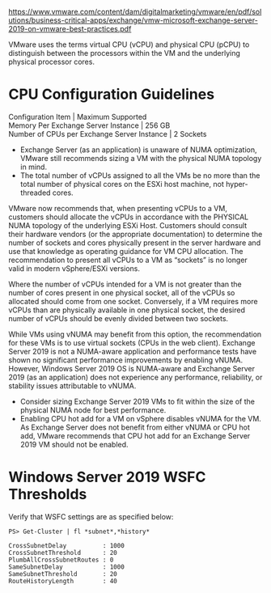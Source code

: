 https://www.vmware.com/content/dam/digitalmarketing/vmware/en/pdf/solutions/business-critical-apps/exchange/vmw-microsoft-exchange-server-2019-on-vmware-best-practices.pdf

VMware uses the terms virtual CPU (vCPU) and physical CPU (pCPU) to distinguish between the processors within the VM and the underlying physical processor cores.

# CPU Configuration Guidelines

Configuration Item | Maximum Supported      
Memory Per Exchange Server Instance | 256 GB      
Number of CPUs per Exchange Server Instance | 2 Sockets     

 * Exchange Server (as an application) is unaware of NUMA optimization, VMware still recommends sizing a VM with the physical NUMA topology in mind.
 * The total number of vCPUs assigned to all the VMs be no more than the total number of physical cores on the ESXi host machine, not hyper-threaded cores.

VMware now recommends that, when presenting vCPUs to a VM, customers should allocate the vCPUs in accordance with the PHYSICAL NUMA topology of the underlying ESXi Host. Customers should consult their hardware vendors (or the appropriate documentation) to determine the number of sockets and cores physically present in the server hardware and use that knowledge as operating guidance for VM CPU allocation. The recommendation to present all vCPUs to a VM as “sockets” is no longer valid in modern vSphere/ESXi versions.

Where the number of vCPUs intended for a VM is not greater than the number of cores present in one physical socket, all of the vCPUs so allocated should come from one socket. Conversely, if a VM requires more vCPUs than are physically available in one physical socket, the desired number of vCPUs should be evenly divided between two sockets.

While VMs using vNUMA may benefit from this option, the recommendation for these VMs is to use virtual sockets (CPUs in the web client). Exchange Server 2019 is not a NUMA-aware application and performance tests have shown no significant performance improvements by enabling vNUMA. However, Windows Server 2019 OS is NUMA-aware and Exchange Server 2019 (as an application) does not experience any performance, reliability, or stability issues attributable to vNUMA.

 * Consider sizing Exchange Server 2019 VMs to fit within the size of the physical NUMA node for best performance.
 * Enabling CPU hot add for a VM on vSphere disables vNUMA for the VM. As Exchange Server does not benefit from either vNUMA or CPU hot add, VMware recommends that CPU hot add for an Exchange Server 2019 VM should not be enabled.


# Windows Server 2019 WSFC Thresholds

Verify that WSFC settings are as specified below:

```
PS> Get-Cluster | fl *subnet*,*history*

CrossSubnetDelay          : 1000
CrossSubnetThreshold      : 20
PlumbAllCrossSubnetRoutes : 0
SameSubnetDelay           : 1000
SameSubnetThreshold       : 20
RouteHistoryLength        : 40
```


